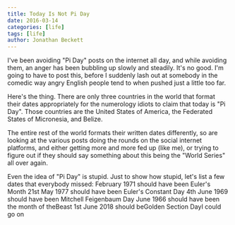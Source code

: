 ```yaml
---
title: Today Is Not Pi Day
date: 2016-03-14
categories: [life]
tags: [life]
author: Jonathan Beckett
---
```


I've been avoiding "Pi Day" posts on the internet all day, and while avoiding them, an anger has been bubbling up slowly and steadily. It's no good. I'm going to have to post this, before I suddenly lash out at somebody in the comedic way angry English people tend to when pushed just a little too far.

Here's the thing. There are only three countries in the world that format their dates appropriately for the numerology idiots to claim that today is "Pi Day". Those countries are the United States of America, the Federated States of Micronesia, and Belize.

The entire rest of the world formats their written dates differently, so are looking at the various posts doing the rounds on the social internet platforms, and either getting more and more fed up (like me), or trying to figure out if they should say something about this being the "World Series" all over again.

Even the idea of "Pi Day" is stupid. Just to show how stupid, let's list a few dates that everybody missed: February 1971 should have been Euler's Month 21st May 1977 should have been Euler's Constant Day 4th June 1969 should have been Mitchell Feigenbaum Day June 1966 should have been the month of theBeast 1st June 2018 should beGolden Section DayI could go on